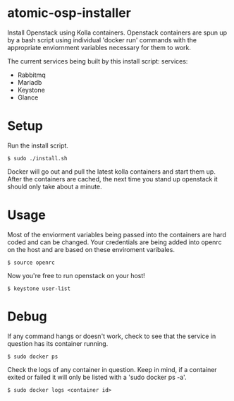 # atomic-osp-installer
Install Openstack using Kolla containers.  Openstack containers are spun up by a bash script using individual 'docker run' commands with the appropriate enviornment variables necessary for them to work.

The current services being built by this install script:
services:
* Rabbitmq
* Mariadb
* Keystone
* Glance

Setup
===========
Run the install script.
```
$ sudo ./install.sh
```
Docker will go out and pull the latest kolla containers and start them up.  After the containers are cached, the next time you stand up openstack it should only take about a minute.

Usage
===========
Most of the enviorment variables being passed into the containers are hard coded and can be changed.  Your credentials are being added into openrc on the host and are based on these enviroment varibales.
```
$ source openrc
```
Now you're free to run openstack on your host!
```
$ keystone user-list
```

Debug
===========
If any command hangs or doesn't work, check to see that the service in question has its container running.
```
$ sudo docker ps
```
Check the logs of any container in question.  Keep in mind, if a container exited or failed it will only be listed with a 'sudo docker ps -a'.
```
$ sudo docker logs <container id>
```

